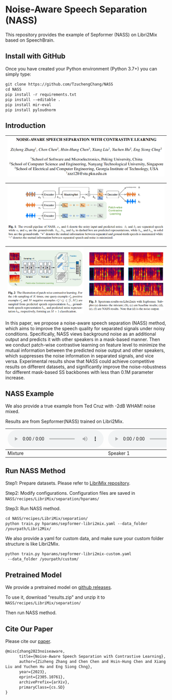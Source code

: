 # Noise-Aware Speech Separation (NASS)

This repository provides the example of Sepformer (NASS) on Libri2Mix based on SpeechBrain.

## Install with GitHub

Once you have created your Python environment (Python 3.7+) you can simply type:

```shell
git clone https://github.com/TzuchengChang/NASS
cd NASS
pip install -r requirements.txt
pip install --editable .
pip install mir-eval
pip install pyloudnorm
```

## Introduction

| ![Image 1](resources/fig4.png) |
|--------------------------------|

| ![Image 1](resources/fig1.png) |
|----------------------|

|   ![Image 1](resources/fig2.png) | ![Image 2](resources/fig3.png) |
|-----------------------|---------------------|

In this paper, we propose a noise-aware speech separation (NASS) method, which aims to improve the speech quality for separated signals under noisy conditions. Specifically, NASS views background noise as an additional output and predicts it with other speakers in a mask-based manner. Then we conduct patch-wise contrastive learning on feature level to minimize the mutual information between the predicted noise output and other speakers, which suppresses the noise information in separated signals, and vice versa. Experimental results show that NASS could achieve competitive results on different datasets, and significantly improve the noise-robustness for different mask-based SS backbones with less than 0.1M parameter increase.

## NASS Example #####

We also provide a true example from Ted Cruz with -2dB WHAM! noise mixed. 

Results are from Sepformer(NASS) trained on Libri2Mix. 

| <audio controls src="resources/item1_mix.wav"> | <audio controls src="resources/item1_source1hat.wav"> | <audio controls src="resources/item1_source2hat.wav"> | <audio controls src="resources/item1_source3hat.wav"> |
|------------------------------------------------|-------------------------------------------------------|-------------------------------------------------------|-------------------------------------------------------|
| Mixture                                        | Speaker 1                                             | Speaker 2                                             | Noise                                                 |

## Run NASS Method #####

Step1: Prepare datasets. 
Please refer to [LibriMix repository](https://github.com/JorisCos/LibriMix).

Step2: Modify configurations.
Configuration files are saved in `NASS/recipes/LibriMix/separation/hparams/`

Step3: Run NASS method.

```shell
cd NASS/recipes/LibriMix/separation/
python train.py hparams/sepformer-libri2mix.yaml --data_folder /yourpath/Libri2Mix/
```

We also provide a yaml for custom data, and make sure your custom folder structure is like Libri2Mix.

```shell
python train.py hparams/sepformer-libri2mix-custom.yaml
 --data_folder /yourpath/custom/
```

## Pretrained Model #####

We provide a pretrained model on [github releases](https://github.com/TzuchengChang/NASS/releases/tag/Pretrained_Model).

To use it, download "results.zip" and unzip it to `NASS/recipes/LibriMix/separation/`

Then run NASS method.

## Cite Our Paper #####

Please cite our [paper](https://arxiv.org/abs/2305.10761).

```
@misc{zhang2023noiseaware,
      title={Noise-Aware Speech Separation with Contrastive Learning}, 
      author={Zizheng Zhang and Chen Chen and Hsin-Hung Chen and Xiang Liu and Yuchen Hu and Eng Siong Chng},
      year={2023},
      eprint={2305.10761},
      archivePrefix={arXiv},
      primaryClass={cs.SD}
}
```
